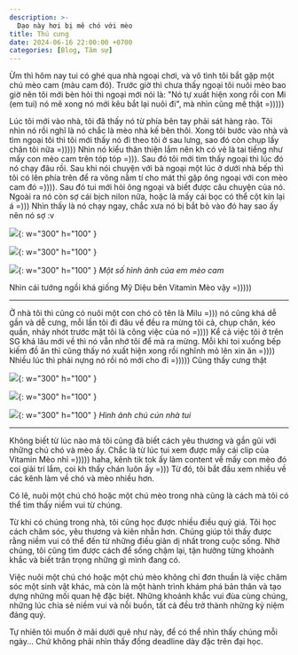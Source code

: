 ```yaml
---
description: >-
  Dạo này hơi bị mê chó với mèo
title: Thú cưng
date: 2024-06-16 22:00:00 +0700
categories: [Blog, Tâm sự]
---
```


Ừm thì hôm nay tui có ghé qua nhà ngoại chơi, và vô tình tôi bắt gặp một chú mèo cam (màu cam đó). Trước giờ thì chưa thấy ngoại tôi nuôi mèo bao giờ nên tôi mới bèn hỏi thì ngoại mới nói là: "Nó tự xuất hiện xong rồi con Mi (em tui) nó mê xong nó mới kêu bắt lại nuôi đi", mà nhìn cũng mê thật =)))))

Lúc tôi mới vào nhà, tôi đã thấy nó từ phía bên tay phải sát hàng rào. Tôi nhìn nó rồi nghĩ là nó chắc là mèo nhà kế bên thôi. Xong tôi bước vào nhà và tìm ngoại tôi thì tôi mới thấy nó đi theo tôi ở sau lưng, sao đó còn chụp lấy chân tôi nữa =))))) Nhìn nó kiểu thân thiện lắm nên kh có vẻ là tai tiếng như mấy con mèo cam trên tóp tóp =))). Sau đó tôi mới tìm thấy ngoại thì lúc đó nó chạy đâu rồi. Sau khi nói chuyện với bà ngoại một lúc ở dưới nhà bếp thì tôi có lên phía trên để ra võng nằm tí cho mát thì gặp ông ngoại với con mèo cam đó =)))). Sau đó tui mới hỏi ông ngoại và biết được câu chuyện của nó. Ngoài ra nó còn sợ cái bịch nilon nữa, hoặc là mấy cái bọc có thể cột kín lại á =))) Nhìn thấy là nó chạy ngay, chắc xưa nó bị bắt bỏ vào đó hay sao ấy nên nó sợ :v

![](/img/catanddog/meocam2.jpeg){: w="300" h="100" }

![](/img/catanddog/meocam5.jpeg){: w="300" h="100" }

![](/img/catanddog/meocam7.jpeg){: w="300" h="100" }
_Một số hình ảnh của em mèo cam_

Nhìn cái tướng ngồi khá giống Mỹ Diệu bên Vitamin Mèo vậy =)))))

---

Ở nhà tôi thì cũng có nuôi một con chó cỏ tên là Milu =))) nó cũng khá dễ gần và dễ cưng, mỗi lần tôi đi đâu về đều ra mừng tôi cả, chụp chân, kéo quần, nhảy nhót trước mặt tôi là công việc của nó =)))) Kể cả việc tôi ở trên SG khá lâu mới về thì nó vẫn nhớ tôi để mà ra mừng. Mỗi khi toi xuống bếp kiếm đồ ăn thì cũng thấy nó xuất hiện xong rồi nghĩnh mỏ lên xin ăn =)))) Nhiều lúc thì phải nựng nó rồi nó mới cho đi =))))) Cũng thấy cưng thật

![](/img/catanddog/milu1.jpeg){: w="300" h="100" }

![](/img/catanddog/milu2.jpeg){: w="300" h="100" }

![](/img/catanddog/milu3.jpeg){: w="300" h="100" }
_Hình ảnh chú cún nhà tui_

___

Không biết từ lúc nào mà tôi cũng đã biết cách yêu thương và gần gũi với những chú chó và mèo ấy. Chắc là từ lúc tui xem được mấy cái clip của Vitamin Mèo nhỉ =))))) haha, kênh tik tok ấy làm content về mấy con mèo đó coi giải trí lắm, coi kh thấy chán luôn ấy =))) Từ đó, tôi bắt đầu xem nhiều về các kênh làm về chó và mèo nhiều hơn.

Có lẽ, nuôi một chú chó hoặc một chú mèo trong nhà cũng là cách mà tôi có thể tìm thấy niềm vui từ chúng.

Từ khi có chúng trong nhà, tôi cũng học được nhiều điều quý giá. Tôi học cách chăm sóc, yêu thương và kiên nhẫn hơn. Chúng giúp tôi thấy được rằng niềm vui có thể đến từ những điều giản dị nhất trong cuộc sống. Nhờ chúng, tôi cũng tìm được cách để sống chậm lại, tận hưởng từng khoảnh khắc và biết trân trọng những gì mình đang có.

Việc nuôi một chú chó hoặc một chú mèo không chỉ đơn thuần là việc chăm sóc một sinh vật khác, mà còn là một hành trình khám phá bản thân và tạo dựng những mối quan hệ đặc biệt. Những khoảnh khắc vui đùa cùng chúng, những lúc chia sẻ niềm vui và nỗi buồn, tất cả đều trở thành những kỷ niệm đáng quý.

Tự nhiên tôi muốn ở mãi dưới quê như này, để có thể nhìn thấy chúng mỗi ngày... Chứ không phải nhìn thấy đống deadline dày đặc trên đại học.
